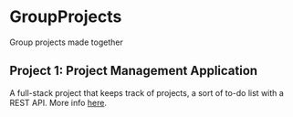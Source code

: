 # GroupProjects

Group projects made together

## Project 1: Project Management Application

A full-stack project that keeps track of projects, a sort of to-do list with a REST API. More info [here](01_management_app.md).
